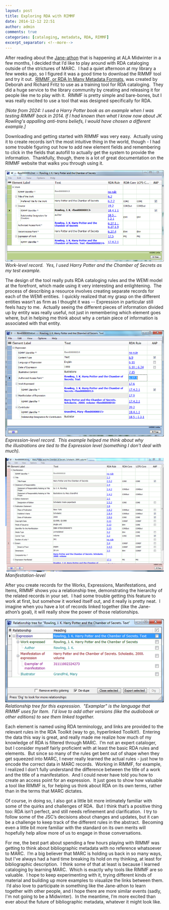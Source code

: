 ```yaml
---
layout: post
title: Exploring RDA with RIMMF
date: 2014-12-12 22:51
author: admin
comments: true
categories: [cataloging, metadata, RDA, RIMMF]
excerpt_separator: <!--more-->
---
```

After reading about the <a href="http://www.rdatoolkit.org/jane-a-thon" target="_blank">Jane-athon</a> that is happening at ALA Midwinter in a few months, I decided that I’d like to play around with RDA cataloging outside of the strictures of MARC.  I had a quiet afternoon at my library a few weeks ago, so I figured it was a good time to download the RIMMF tool and try it out.  <a title="RIMMF homepage" href="http://www.marcofquality.com/wiki/rimmf/doku.php?id=rimmf" target="_blank">RIMMF, or RDA In Many Metadata Formats,</a> was created by Deborah and Richard Fritz to use as a training tool for RDA cataloging.  They did a huge service to the library community by creating and releasing it for people like me to play with it.  RIMMF is pretty simple and bare-bones, but I was really excited to use a tool that was designed specifically for RDA.
<!--more-->

*[Note from 2024: I used a Harry Potter book as an example when I was testing RIMMF back in 2014.  If I had known then what I know now about JK Rowling's appalling anti-trans beliefs, I would have chosen a different example.]*

Downloading and getting started with RIMMF was very easy.  Actually using it to create records isn’t the most intuitive thing in the world, though - I had some trouble figuring out how to add new element fields and remembering to click in the fields that autofill to actually get the system to provide the information.  Thankfully, though, there is a lot of great documentation on the RIMMF website that walks you through using it.

![Screenshot of a work-level record in RIMMMF](/images/2014/hp_work.png)
*Work-level record.  Yes, I used Harry Potter and the Chamber of Secrets as my test example.*

The design of the tool really puts RDA cataloging rules and the WEMI model at the forefront, which made using it very interesting and enlightening.  The process of describing a resource involves creating separate records for each of the WEMI entities.  I quickly realized that my grasp on the different entities wasn’t as firm as I thought it was -- Expression in particular still feels hazy to me.  Actually seeing the different pieces of information divided up by entity was really useful, not just in remembering which element goes where, but in helping me think about why a certain piece of information is associated with that entity.

![Screenshot of an expression-level record in RIMMF](/images/2014/hp_exp.png)
*Expression-level record.  This example helped me think about why the illustrations are tied to the Expression level (something I don't deal with much).*

![Screenshot of a manifestion-level record in RIMMF](/images/2014/hp_man.png)
 *Manifestation-level*

After you create records for the Works, Expressions, Manifestations, and Items, RIMMF shows you a relationship tree, demonstrating the hierarchy of the related records in your set.  I had some trouble getting this feature to work at first, but somehow it worked itself out, and it really is pretty neat.  I imagine when you have a lot of records linked together (like the Jane-athon’s goal), it will really show the power of those relationships.

![Screenshot of relationship tree in RIMMF](/images/2014/hp_rtree_exp.png)
*Relationship tree for this expression.  "Examplar" is the language that RIMMF uses for Item.  I'd love to add other versions (like the audiobook or other editions) to see them linked together.*

Each element is named using RDA terminology, and links are provided to the relevant rules in the RDA Toolkit (way to go, hyperlinked Toolkit!).  Entering the data this way is great, and really made me realize how much of my knowledge of RDA is filtered through MARC.  I’m not an expert cataloger, but I consider myself fairly proficient with at least the basic RDA rules and elements.  But since so many of the rules get bent out of shape when they get squeezed into MARC, I never really learned the actual rules - just how to encode the correct data in MARC records.  Working in RIMMF, for example, I realized I don’t fully understand the difference between the title of a work and the title of a manifestation.  And I could never have told you how to create an access point for an expression.  It just goes to show how valuable a tool like RIMMF is, for helping us think about RDA on its own terms, rather than in the terms that MARC dictates.

Of course, in doing so, I also got a little bit more intimately familiar with some of the quirks and challenges of RDA.  But I think that’s a positive thing too: RDA isn’t perfect, and still needs refinement and clarification.  I try to follow some of the JSC’s decisions about changes and updates, but it can be a challenge to keep track of the different rules in the abstract.  Becoming even a little bit more familiar with the standard on its own merits will hopefully help allow more of us to engage in those conversations.

For me, the best part about spending a few hours playing with RIMMF was getting to think about bibliographic metadata with no reference whatsoever to MARC.  I’m a big believer that MARC is holding us back in so many ways, but I’ve always had a hard time breaking its hold on my thinking, at least for bibliographic description.  I think some of that at least is because I learned cataloging by learning MARC.  Which is exactly why tools like RIMMF are so valuable.  I hope to keep experimenting with it, trying different kinds of material and building up more examples to visualize the links between them.  I’d also love to participate in something like the Jane-athon to learn together with other people, and I hope there are more similar events (sadly, I'm not going to be a Midwinter).  In the meantime, I’m more excited than ever about the future of bibliographic metadata, whatever it might look like.
